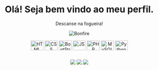 <link rel="stylesheet" type='text/css' href="https://cdn.jsdelivr.net/gh/devicons/devicon@latest/devicon.min.css" />
<h1 align="center">Olá! Seja bem vindo ao meu perfil. </h1>

<div align=center>
  <p>Descanse na fogueira!</p>

  ![Bonfire](https://media2.giphy.com/media/v1.Y2lkPTc5MGI3NjExdHl1aW85c3J4dzlob2p1Z2oxMzdpMGF2ZWszMjNiMzF0ZGduMTBhZiZlcD12MV9pbnRlcm5hbF9naWZfYnlfaWQmY3Q9Zw/J20KhwQ6sL0CGiEVrz/giphy.gif)
</div>

<div align="center">
  <img align="center" alt="HTML" height="30" width="40" src="https://cdn.jsdelivr.net/gh/devicons/devicon@latest/icons/html5/html5-original.svg" />        
  <img align="center" alt="CSS" height="30" width="40" src="https://cdn.jsdelivr.net/gh/devicons/devicon@latest/icons/css3/css3-original.svg" />
  <img align="center" alt="BootStrap" height="30" width="40" src="https://cdn.jsdelivr.net/gh/devicons/devicon@latest/icons/bootstrap/bootstrap-original.svg" />
  <img align="center" alt="JS" height="30" width="40" src="https://cdn.jsdelivr.net/gh/devicons/devicon@latest/icons/javascript/javascript-original.svg" />
  <img align="center" alt="PHP" height="30" width="40" src="https://cdn.jsdelivr.net/gh/devicons/devicon@latest/icons/php/php-original.svg" />
  <img align="center" alt="MySQL" height="30" width="40" src="https://cdn.jsdelivr.net/gh/devicons/devicon@latest/icons/mysql/mysql-original.svg" />
  <img align="center" alt="Python" height="30" width="40" src="https://cdn.jsdelivr.net/gh/devicons/devicon@latest/icons/python/python-original.svg" />
</div>

##

<div align="center">
  <a href="https://www.linkedin.com/in/nicolas-linares-de-oliveira/"><img src="https://img.shields.io/badge/LinkedIn-0077B5?style=for-the-badge&logo=linkedin&logoColor=white"></a>
  <a href="https://www.facebook.com/nikolas.l.oliveira"><img src="https://img.shields.io/badge/Facebook-1877F2?style=for-the-badge&logo=facebook&logoColor=white"></a>
  <a href="nicolaslinaresoli@gmail.com"><img src="https://img.shields.io/badge/Gmail-D14836?style=for-the-badge&logo=gmail&logoColor=white"></a>
</div>

<!--
**veganico98/veganico98** is a ✨ _special_ ✨ repository because its `README.md` (this file) appears on your GitHub profile.

Here are some ideas to get you started:

- 🔭 I’m currently working on ...
- 🌱 I’m currently learning ...
- 👯 I’m looking to collaborate on ...
- 🤔 I’m looking for help with ...
- 💬 Ask me about ...
- 📫 How to reach me: ...
- 😄 Pronouns: ...
- ⚡ Fun fact: ...
-->
